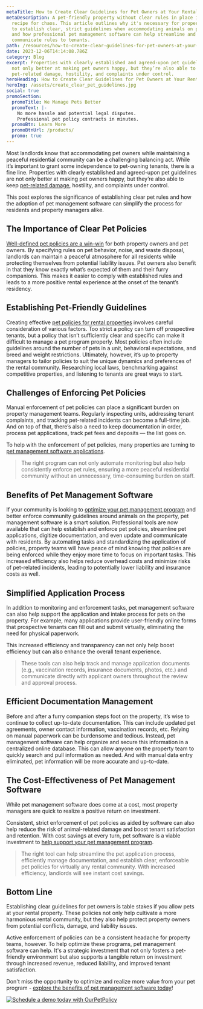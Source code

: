 ```yaml
---
metaTitle: How to Create Clear Guidelines for Pet Owners at Your Rental Property
metaDescription: A pet-friendly property without clear rules in place is a
  recipe for chaos. This article outlines why it's necessary for property owners
  to establish clear, strict guidelines when accommodating animals on property
  and how professional pet management software can help streamline and
  communicate rules to tenants.
path: /resources/how-to-create-clear-guidelines-for-pet-owners-at-your-rental-property
date: 2023-12-06T14:14:08.786Z
category: Blog
excerpt: Properties with clearly established and agreed-upon pet guidelines are
  not only better at making pet owners happy, but they’re also able to keep
  pet-related damage, hostility, and complaints under control.
heroHeading: How to Create Clear Guidelines for Pet Owners at Your Rental Property
heroImg: /assets/create_clear_pet_guidelines.jpg
social: true
promoSection:
  promoTitle: We Manage Pets Better
  promoText: |-
    No more hassle and potential legal disputes.
    Professional pet policy contracts in minutes.
  promoBtn: Learn More
  promoBtnUrl: /products/
  promo: true
---
```

Most landlords know that accommodating pet owners while maintaining a peaceful residential community can be a challenging balancing act. While it’s important to grant some independence to pet-owning tenants, there is a fine line. Properties with clearly established and agreed-upon pet guidelines are not only better at making pet owners happy, but they’re also able to keep [pet-related damage](https://landlordtech.com/resources/the-role-of-pet-screening-in-keeping-your-property-safe/), hostility, and complaints under control.

This post explores the significance of establishing clear pet rules and how the adoption of pet management software can simplify the process for residents and property managers alike.

## The Importance of Clear Pet Policies

[Well-defined pet policies are a win-win](https://landlordtech.com/resources/the-true-cost-of-having-a-bad-pet-policy/) for both property owners and pet owners. By specifying rules on pet behavior, noise, and waste disposal, landlords can maintain a peaceful atmosphere for all residents while protecting themselves from potential liability issues. Pet owners also benefit in that they know exactly what’s expected of them and their furry companions. This makes it easier to comply with established rules and leads to a more positive rental experience at the onset of the tenant’s residency.

## Establishing Pet-Friendly Guidelines

Creating effective [pet policies for rental properties](https://landlordtech.com/resources/how-to-implement-a-pet-friendly-policy-at-your-rental-property/) involves careful consideration of various factors. Too strict a policy can turn off prospective tenants, but a policy that isn’t sufficiently clear and specific can make it difficult to manage a pet program properly. Most policies often include guidelines around the number of pets in a unit, behavioral expectations, and breed and weight restrictions. Ultimately, however, it’s up to property managers to tailor policies to suit the unique dynamics and preferences of the rental community. Researching local laws, benchmarking against competitive properties, and listening to tenants are great ways to start.

## Challenges of Enforcing Pet Policies

Manual enforcement of pet policies can place a significant burden on property management teams. Regularly inspecting units, addressing tenant complaints, and tracking pet-related incidents can become a full-time job. And on top of that, there’s also a need to keep documentation in order, process pet applications, track pet fees and deposits — the list goes on.

To help with the enforcement of pet policies, many properties are turning to [pet management software applications](https://landlordtech.com/resources/benefits-of-going-digital/).

> The right program can not only automate monitoring but also help consistently enforce pet rules, ensuring a more peaceful residential community without an unnecessary, time-consuming burden on staff.

## Benefits of Pet Management Software

If your community is looking to [optimize your pet management program](https://landlordtech.com/resources/enhancing-apartment-living-with-pet-screening/) and better enforce community guidelines around animals on the property, pet management software is a smart solution. Professional tools are now available that can help establish and enforce pet policies, streamline pet applications, digitize documentation, and even update and communicate with residents. By automating tasks and standardizing the application of policies, property teams will have peace of mind knowing that policies are being enforced while they enjoy more time to focus on important tasks. This increased efficiency also helps reduce overhead costs and minimize risks of pet-related incidents, leading to potentially lower liability and insurance costs as well.

## Simplified Application Process

In addition to monitoring and enforcement tasks, pet management software can also help support the application and intake process for pets on the property. For example, many applications provide user-friendly online forms that prospective tenants can fill out and submit virtually, eliminating the need for physical paperwork. 

This increased efficiency and transparency can not only help boost efficiency but can also enhance the overall tenant experience.

> These tools can also help track and manage application documents (e.g., vaccination records, insurance documents, photos, etc.) and communicate directly with applicant owners throughout the review and approval process.

## Efficient Documentation Management

Before and after a furry companion steps foot on the property, it’s wise to continue to collect up-to-date documentation. This can include updated pet agreements, owner contact information, vaccination records, etc. Relying on manual paperwork can be burdensome and tedious. Instead, pet management software can help organize and secure this information in a centralized online database. This can allow anyone on the property team to quickly search and pull information as needed. And with manual data entry eliminated, pet information will be more accurate and up-to-date.

## The Cost-Effectiveness of Pet Management Software

While pet management software does come at a cost, most property managers are quick to realize a positive return on investment.

Consistent, strict enforcement of pet policies as aided by software can also help reduce the risk of animal-related damage and boost tenant satisfaction and retention. With cost savings at every turn, pet software is a viable investment to [help support your pet management program](https://landlordtech.com/resources/five-tips-for-managing-pets-on-your-rental-properties/).

> The right tool can help streamline the pet application process, efficiently manage documentation, and establish clear, enforceable pet policies for virtually any rental community. With increased efficiency, landlords will see instant cost savings.

## Bottom Line

Establishing clear guidelines for pet owners is table stakes if you allow pets at your rental property. These policies not only help cultivate a more harmonious rental community, but they also help protect property owners from potential conflicts, damage, and liability issues.

Active enforcement of policies can be a consistent headache for property teams, however. To help optimize these programs, pet management software can help. It's a strategic investment that not only fosters a pet-friendly environment but also supports a tangible return on investment through increased revenue, reduced liability, and improved tenant satisfaction.

Don't miss the opportunity to optimize and realize more value from your pet program - [explore the benefits of pet management software today](https://info.ourpetpolicy.com/demo/)!

[![Schedule a demo today with OurPetPolicy](/assets/efficient_esa_verification_process_with_ourpetpolicy.png "Schedule a demo today with OurPetPolicy")](https://info.ourpetpolicy.com/demo/)